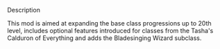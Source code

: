 Description

This mod is aimed at expanding the base class progressions up to 20th level, includes optional features introduced for classes from the Tasha's Calduron of Everything and adds the Bladesinging Wizard subclass.
